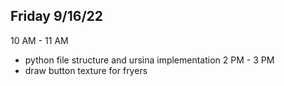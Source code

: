 ## Friday 9/16/22
10 AM - 11 AM
* python file structure and ursina implementation
2 PM - 3 PM
* draw button texture for fryers